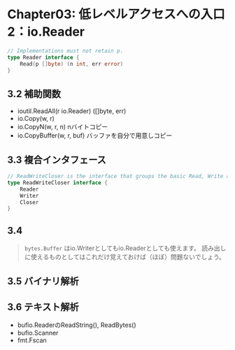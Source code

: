 # Chapter03: 低レベルアクセスへの入口2：io.Reader

```go
// Implementations must not retain p.
type Reader interface {
	Read(p []byte) (n int, err error)
}
```
## 3.2 補助関数

* ioutil.ReadAll(r io.Reader) ([]byte, err)
* io.Copy(w, r)
* io.CopyN(w, r, n) nバイトコピー
* io.CopyBuffer(w, r, buf) バッファを自分で用意しコピー


## 3.3 複合インタフェース

```go
// ReadWriteCloser is the interface that groups the basic Read, Write and Close methods.
type ReadWriteCloser interface {
	Reader
	Writer
	Closer
}
```

## 3.4

> `bytes.Buffer` はio.Writerとしてもio.Readerとしても使えます。
> 読み出しに使えるものとしてはこれだけ覚えておけば（ほぼ）問題ないでしょう。

## 3.5 バイナリ解析

## 3.6 テキスト解析

* bufio.ReaderのReadString(), ReadBytes()
* bufio.Scanner
* fmt.Fscan